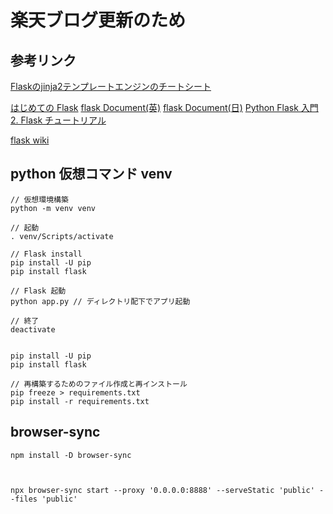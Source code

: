 # 楽天ブログ更新のため

## 参考リンク

[Flaskのjinja2テンプレートエンジンのチートシート](https://tanuhack.com/jinja2-cheetsheet/)

[はじめての Flask](https://qiita.com/nagataaaas/items/d249c3905d41137cd510)
[flask Document(英)](https://flask.palletsprojects.com/en/1.1.x/)
[flask Document(日)](https://flask.palletsprojects.com/en/1.1.x/)
[Python Flask 入門](python.zombie-hunting-club.com/entry/2017/11/03/223503)
[2. Flask チュートリアル](https://study-flask.readthedocs.io/ja/latest/02.html)

[flask wiki](https://ja.wikipedia.org/wiki/Flask)

## python 仮想コマンド venv

```shell
// 仮想環境構築
python -m venv venv

// 起動
. venv/Scripts/activate

// Flask install
pip install -U pip
pip install flask

// Flask 起動
python app.py // ディレクトリ配下でアプリ起動

// 終了
deactivate


pip install -U pip
pip install flask

// 再構築するためのファイル作成と再インストール
pip freeze > requirements.txt
pip install -r requirements.txt
```

## browser-sync

```shell
npm install -D browser-sync



npx browser-sync start --proxy '0.0.0.0:8888' --serveStatic 'public' --files 'public'
```
